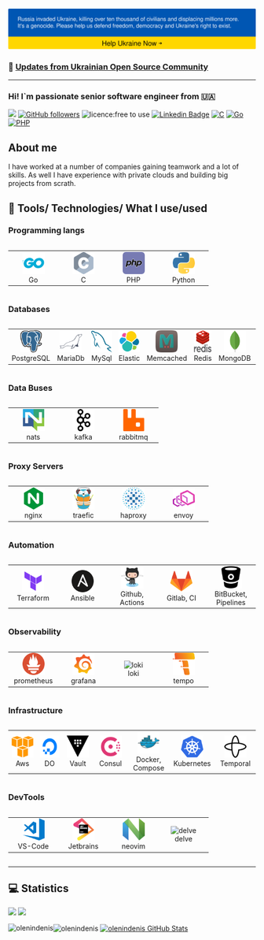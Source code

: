 [![Stand With Ukraine](https://raw.githubusercontent.com/vshymanskyy/StandWithUkraine/main/banner2-direct.svg)](https://vshymanskyy.github.io/StandWithUkraine/)

### 📢 [Updates from Ukrainian Open Source Community](https://github.com/vshymanskyy/StandWithUkraine/blob/main/docs/CommunityUpdates.md)
<hr>

<h3>Hi! I`m passionate senior software engineer from 🇺🇦</h3>

![](https://visitor-badge.glitch.me/badge?page_id=github.com/olenindenis) [![GitHub followers](https://img.shields.io/github/followers/olenindenis?label=Follow&style=social)](https://github.com/olenindenis/?tab=follow)  ![licence:free to use](https://img.shields.io/badge/licence-free--to--use-blue) [![Linkedin Badge](https://img.shields.io/badge/-olenindenis-blue?style=flat&logo=Linkedin&logoColor=white&link=https://www.linkedin.com/in/denis-olenin-b66ab082/)](https://www.linkedin.com/in/denis-olenin-b66ab082/)
[![C](https://img.shields.io/badge/c-%2300599C.svg?style=for-the-badge&logo=c&logoColor=white)](https://www.learn-c.org/)
[![Go](https://img.shields.io/badge/go-%2300ADD8.svg?style=for-the-badge&logo=go&logoColor=white)](https://go.dev/)
[![PHP](https://img.shields.io/badge/php-%23777BB4.svg?style=for-the-badge&logo=php&logoColor=white)](https://www.php.net/)

## About me

I have worked at a number of companies gaining teamwork and a lot of skills.
As well I have experience with private clouds and building big projects from scrath.

<h2>🚀 Tools/ Technologies/ What I use/used</h2>

<h3>Programming langs</h2>

<div style="display: flex; align-items: flex-start; align: center">
<table align="center">
  <tr>
      <td align="center"  width="88">
        <img src="images/svgicons/go-svgrepo-com.svg" alt="go" width="45" height="45" />
        <br>Go
      </td>
      <td align="center" width="88">
        <img src="images/svgicons/open-std_c-icon.svg" alt="c" width="45" height="45" />
        <br>C
      </td>
      <td align="center" width="88">
        <img src="images/svgicons/php-svgrepo-com.svg" alt="php" width="45" height="45" />
        <br>PHP
      </td>
      <td align="center" width="88">
        <img src="images/svgicons/python-icon.svg" alt="python" width="45" height="45" />
        <br>Python
      </td>
  </tr>
</table>
</div>

<h3>Databases</h2>

<div style="display: flex; align-items: flex-start; align: center">
<table align="center">
  <tr>
      <td align="center"  width="88">
        <img src="images/svgicons/postgresql-svgrepo-com.svg" alt="PostgreSQL" width="45" height="45" />
        <br>PostgreSQL
      </td>
      <td align="center" width="88">
        <img src="images/svgicons/mariadb-icon.svg" alt="MariaDb" width="45" height="45" />
        <br>MariaDb
      </td>
      <td align="center" width="88">
        <img src="images/svgicons/mysql-icon.svg" alt="mysql" width="45" height="45" />
        <br>MySql
      </td>
      <td align="center" width="88">
        <img src="images/svgicons/elastic-icon.svg" alt="Elastic" width="45" height="45" />
        <br>Elastic
      </td>
      <td align="center" width="88">
        <img src="images/svgicons/memcached-icon.svg" alt="Memcached" width="45" height="45" />
        <br>Memcached
      </td>
      <td align="center" width="88">
        <img src="images/svgicons/redis-original-wordmark.svg" alt="redis" width="45" height="45" />
        <br>Redis
      </td>
      <td align="center" width="88">
        <img src="images/svgicons/mongodb-icon.svg" alt="mongodb" width="45" height="45" />
        <br>MongoDB
      </td>
      <td align="center" width="88">
        <img src="images/svgicons/dragonfly-vector-1-svgrepo-com.svg" alt="dragonflydb" width="45" height="45" />
        <br>DragonflyDB
      </td>
      <td align="center" width="88">
        <img src="images/svgicons/etcd-svgrepo-com.svg" alt="etcd" width="45" height="45" />
        <br>etcd
      </td>
  </tr>
</table>
</div>

<h3>Data Buses</h2>

<div style="display: flex; align-items: flex-start; align: center">
<table align="center">
  <tr>
      <td align="center"  width="88">
        <img src="images/svgicons/natsio-icon.svg" alt="nats" width="45" height="45" />
        <br>nats
      </td>
      <td align="center" width="88">
        <img src="images/svgicons/apache_kafka-icon.svg" alt="kafka" width="45" height="45" />
        <br>kafka
      </td>
      <td align="center" width="88">
        <img src="images/svgicons/rabbitmq-icon.svg" alt="rabbitmq" width="45" height="45" />
        <br>rabbitmq
      </td>
  </tr>
</table>
</div>

<h3>Proxy Servers</h2>

<div style="display: flex; align-items: flex-start; align: center">
<table align="center">
  <tr>
      <td align="center"  width="88">
        <img src="images/svgicons/nginx-icon.svg" alt="nginx" width="45" height="45" />
        <br>nginx
      </td>
      <td align="center" width="88">
        <img src="images/svgicons/traefikio-icon.svg" alt="traefic" width="45" height="45" />
        <br>traefic
      </td>
      <td align="center" width="88">
        <img src="images/svgicons/haproxy-icon.svg" alt="haproxy" width="45" height="45" />
        <br>haproxy
      </td>
      <td align="center" width="88">
        <img src="images/svgicons/envoyproxyio-icon.svg" alt="envoy" width="45" height="45" />
        <br>envoy
      </td>
  </tr>
</table>
</div>

<h3>Automation</h2>

<div style="display: flex; align-items: flex-start; align: center">
<table align="center">
  <tr>
      <td align="center"  width="88">
        <img src="images/svgicons/terraform-svgrepo-com.svg" alt="Terraform" width="45" height="45" />
        <br>Terraform
      </td>
      <td align="center" width="88">
        <img src="images/svgicons/ansible-icon.svg" alt="Ansible" width="45" height="45" />
        <br>Ansible
      </td>
      <td align="center" width="88">
        <img src="images/svgicons/github-icon.svg" alt="Github" width="45" height="45" />
        <br>Github, Actions
      </td>
      <td align="center" width="88">
        <img src="images/svgicons/gitlab-icon.svg" alt="Gitlab" width="45" height="45" />
        <br>Gitlab, CI
      </td>
      <td align="center" width="88">
        <img src="images/svgicons/bitbucket-icon.svg" alt="BitBucket" width="45" height="45" />
        <br>BitBucket, Pipelines
      </td>
  </tr>
</table>
</div>

<h3>Observability</h2>

<div style="display: flex; align-items: flex-start; align: center">
<table align="center">
  <tr>
      <td align="center"  width="88">
        <img src="images/svgicons/prometheusio-icon.svg" alt="prometheusio" width="45" height="45" />
        <br>prometheus
      </td>
      <td align="center" width="88">
        <img src="images/svgicons/grafana-svgrepo-com.svg" alt="grafana" width="45" height="45" />
        <br>grafana
      </td>
      <td align="center" width="88">
        <img src="images/svgicons/loki_icon-com.svg" alt="loki" width="45" height="45" />
        <br>loki
      </td>
      <td align="center" width="88">
        <img src="images/svgicons/grafana-tempo.svg" alt="tempo" width="45" height="45" />
        <br>tempo
      </td>
  </tr>
</table>
</div>

<h3>Infrastructure</h2>

<div style="display: flex; align-items: flex-start; align: center">
<table align="center">
  <tr>
      <td align="center"  width="88">
        <img src="images/svgicons/amazon_aws-icon.svg" alt="Aws" width="50" height="45" />
        <br>Aws
      </td>
      <td align="center" width="88">
        <img src="images/svgicons/digitalocean-svgrepo-com.svg" alt="DO" width="50" height="45" />
        <br>DO
      </td>
      <td align="center" width="88">
        <img src="images/svgicons/vault-svgrepo-com.svg" alt="Vault" width="45" height="45" />
        <br>Vault
      </td>
      <td align="center" width="88">
        <img src="images/svgicons/consul-svgrepo-com.svg" alt="Consul" width="45" height="45" />
        <br>Consul
      </td>
      <td align="center" width="88">
        <img src="images/svgicons/docker-icon.svg" alt="Docker" width="45" height="45" />
        <br>Docker, Compose
      </td>
      <td align="center" width="88">
        <img src="images/svgicons/kubernetes-icon.svg" alt="Kubernetes" width="45" height="45" />
        <br>Kubernetes
      </td>
      <td align="center" width="88">
        <img src="images/svgicons/temporalio.svg" alt="Temporal" width="45" height="45" />
        <br>Temporal
      </td>
  </tr>
</table>
</div>

<h3>DevTools</h2>

<div style="display: flex; align-items: flex-start; align: center">
<table align="center">
  <tr>
      <td align="center"  width="88">
        <img src="images/svgicons/visualstudio_code-icon.svg" alt="VS-Code" width="45" height="45" />
        <br>VS-Code
      </td>
      <td align="center" width="88">
        <img src="images/svgicons/jetbrains-icon.svg" alt="Jetbrains" width="45" height="45" />
        <br>Jetbrains
      </td>
      <td align="center" width="88">
        <img src="images/svgicons/neovim-mark.svg" alt="neovim" width="45" height="45" />
        <br>neovim
      </td>
      <td align="center" width="88">
        <img src="https://github.com/go-delve/delve/blob/master/assets/delve_icon.png" alt="delve" width="45" height="45" />
        <br>delve
      </td>
  </tr>
</table>
</div>

---
## 💻 Statistics

[<img src="https://github-readme-stats.vercel.app/api?username=olenindenis&show_icons=true&count_private=true&include_all_commits=true&theme=prussian" height="175">](https://github-readme-stats.vercel.app/api?username=lucthienphong1120)
[<img src="https://github-readme-stats.vercel.app/api/top-langs/?username=olenindenis&layout=compact&theme=prussian" height="175">](https://github-readme-stats.vercel.app/api/top-langs/?username=lucthienphong1120)


  <img align="center" src="https://github-readme-streak-stats.herokuapp.com/?user=olenindenis&theme=prussian" alt="olenindenis" />

<a href="https://github.com/olenindenis/olenindenis">
  <img align="center" src="https://bad-apple-github-readme.vercel.app/api?username=olenindenis&show_icons=true&line_height=27&count_private=true&theme=cobalt" alt="olenindenis GitHub Stats" />
</a>

  <img align="left" src="https://github-readme-stats.vercel.app/api/top-langs?username=olenindenis&theme=cobalt&show_icons=true&locale=en&layout=compact" alt="olenindenis" />
